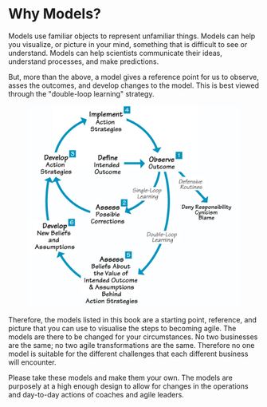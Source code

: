 # Why Models?

Models use familiar objects to represent unfamiliar things. Models can help you visualize, or picture in your mind, something that is difficult to see or understand. Models can help scientists communicate their ideas, understand processes, and make predictions.

But, more than the above, a model gives a reference point for us to observe, asses the outcomes, and develop changes to the model. This is best viewed through the "double-loop learning" strategy.&#x20;

<figure><img src="../.gitbook/assets/image (1) (1) (1).png" alt=""><figcaption></figcaption></figure>

Therefore, the models listed in this book are a starting point, reference, and picture that you can use to visualise the steps to becoming agile. The models are there to be changed for your circumstances. No two businesses are the same; no two agile transformations are the same. Therefore no one model is suitable for the different challenges that each different business will encounter. &#x20;

Please take these models and make them your own. The models are purposely at a high enough design to allow for changes in the operations and day-to-day actions of coaches and agile leaders.&#x20;
